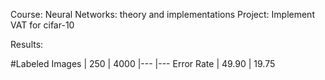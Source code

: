 Course: Neural Networks: theory and implementations
Project: Implement VAT for cifar-10 

Results: 

#Labeled Images | 250 | 4000
|--- |--- 
Error Rate | 49.90 | 19.75
